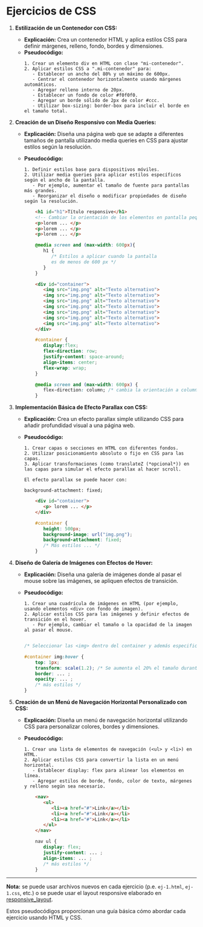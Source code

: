 # Ejercicios de CSS

1. **Estilización de un Contenedor con CSS:**
   - **Explicación:** Crea un contenedor HTML y aplica estilos CSS para definir márgenes, relleno, fondo, bordes y dimensiones.
   - **Pseudocódigo:**
     ```plaintext
     1. Crear un elemento div en HTML con clase "mi-contenedor".
     2. Aplicar estilos CSS a ".mi-contenedor" para:
        - Establecer un ancho del 80% y un máximo de 600px.
        - Centrar el contenedor horizontalmente usando márgenes automáticos.
        - Agregar relleno interno de 20px.
        - Establecer un fondo de color #f0f0f0.
        - Agregar un borde sólido de 2px de color #ccc.
        - Utilizar box-sizing: border-box para incluir el borde en el tamaño total.
     ```

2. **Creación de un Diseño Responsivo con Media Queries:**
   - **Explicación:** Diseña una página web que se adapte a diferentes tamaños de pantalla utilizando media queries en CSS para ajustar estilos según la resolución.
   - **Pseudocódigo:**
     ```plaintext
     1. Definir estilos base para dispositivos móviles.
     2. Utilizar media queries para aplicar estilos específicos según el ancho de la pantalla.
        - Por ejemplo, aumentar el tamaño de fuente para pantallas más grandes.
        - Reorganizar el diseño o modificar propiedades de diseño según la resolución.
     ```

     ```html
         <h1 id="h1">Título responsive</h1>
         <!-- Cambiar la orientación de los elementos en pantalla pequeña: de fila a columna -->
         <p>lorem ... </p>
         <p>lorem ... </p>
         <p>lorem ... </p>
     ```
     
     ```css
         @media screen and (max-width: 600px){
            h1 {
               /* Estilos a aplicar cuando la pantalla 
               es de menos de 600 px */
            }
         }
     ```

     <!-- Galería de fotos -->

     ```html
         <div id="container">
            <img src="img.png" alt="Texto alternativo">
            <img src="img.png" alt="Texto alternativo">
            <img src="img.png" alt="Texto alternativo">
            <img src="img.png" alt="Texto alternativo">
            <img src="img.png" alt="Texto alternativo">
            <img src="img.png" alt="Texto alternativo">
            <img src="img.png" alt="Texto alternativo">
         </div>
     ```

     ```css
         #container {
            display:flex;
            flex-direction: row;
            justify-content: space-around;
            align-items: center;
            flex-wrap: wrap;
         }

         @media screen and (max-width: 600px) {
            flex-direction: column; /* cambia la orientación a columna en móvil */
         }
     ```
3. **Implementación Básica de Efecto Parallax con CSS:**
   - **Explicación:** Crea un efecto parallax simple utilizando CSS para añadir profundidad visual a una página web.
   - **Pseudocódigo:**
     ```plaintext
     1. Crear capas o secciones en HTML con diferentes fondos.
     2. Utilizar posicionamiento absoluto o fijo en CSS para las capas.
     3. Aplicar transformaciones (como translateZ (*opcional*)) en las capas para simular el efecto parallax al hacer scroll. 
     
     El efecto parallax se puede hacer con:
     
     background-attachment: fixed;
     ```

     ```html
         <div id="container">
            <p> lorem ... </p>
         </div>
     ```

     ```css
         #container {
            height: 500px;
            background-image: url("img.png");
            background-attachment: fixed;
            /* Más estilos ... */
         }
     ```

4. **Diseño de Galería de Imágenes con Efectos de Hover:**
   - **Explicación:** Diseña una galería de imágenes donde al pasar el mouse sobre las imágenes, se apliquen efectos de transición.
   - **Pseudocódigo:**
     ```plaintext
     1. Crear una cuadrícula de imágenes en HTML (por ejemplo, usando elementos <div> con fondo de imagen).
     2. Aplicar estilos CSS para las imágenes y definir efectos de transición en el hover.
        - Por ejemplo, cambiar el tamaño o la opacidad de la imagen al pasar el mouse.
     ```

     ```css 
     
     /* Seleccionar las <img> dentro del container y además especificas que se aplique el estilo cuando se deja el cursor encima (el "hover"): */

     #container img:hover {
         top: 1px;
         transform: scale(1.2); /* Se aumenta el 20% el tamaño durante el hover */
         border: ... ;
         opacity: ... ;
         /* más estilos */
     }
     ```

5. **Creación de un Menú de Navegación Horizontal Personalizado con CSS:**
   - **Explicación:** Diseña un menú de navegación horizontal utilizando CSS para personalizar colores, bordes y dimensiones.
   - **Pseudocódigo:**
     ```plaintext
     1. Crear una lista de elementos de navegación (<ul> y <li>) en HTML.
     2. Aplicar estilos CSS para convertir la lista en un menú horizontal.
        - Establecer display: flex para alinear los elementos en línea.
        - Agregar estilos de borde, fondo, color de texto, márgenes y relleno según sea necesario.
     ```

     ```html
         <nav>
            <ul>
               <li><a href="#">Link</a></li>
               <li><a href="#">Link</a></li>
               <li><a href="#">Link</a></li>
            </ul>
         </nav>
     ```

     ```css
         nav ul {
            display: flex;
            justify-content: ... ;
            align-items: ... ;
            /* más estilos */
         }
     ```

---

**Nota:** se puede usar archivos nuevos en cada ejercicio (p.e. `ej-1.html`, `ej-1.css`, etc.) o se puede usar el layout responsive elaborado en [responsive_layout](https://github.com/cesarlpb/learn-html/blob/main/responsive_layout.html).

Estos pseudocódigos proporcionan una guía básica cómo abordar cada ejercicio usando HTML y CSS. 